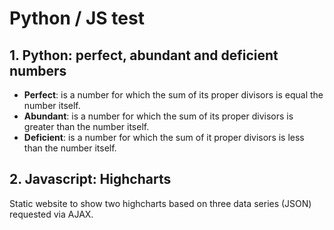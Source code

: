 # Python / JS test

## 1. Python: perfect, abundant and deficient numbers

- **Perfect**: is a number for which the sum of its proper divisors is equal the number itself.
- **Abundant**: is a number for which the sum of its proper divisors is greater than the number itself.
- **Deficient**: is a number for which the sum of it proper divisors is less than the number itself.

## 2. Javascript: Highcharts

Static website to show two highcharts based on three data series (JSON) requested via AJAX.






